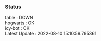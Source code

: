 ### Status


table : DOWN  
hogwarts : OK  
icy-bot : OK  
Latest Update : 2022-08-10 15:10:59.795361
